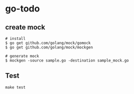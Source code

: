 # go-todo

## create mock
```
# install
$ go get github.com/golang/mock/gomock
$ go get github.com/golang/mock/mockgen

```

```
# generate mock
$ mockgen -source sample.go -destination sample_mock.go
```

## Test
```
make test
```

